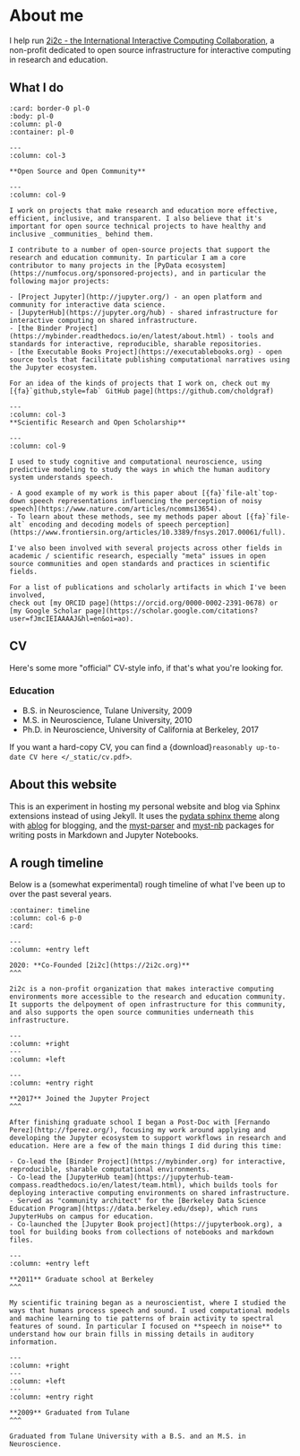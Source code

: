 # About me

I help run [2i2c - the International Interactive Computing Collaboration](https://2i2c.org), a non-profit dedicated to open source infrastructure for interactive computing in research and education.

## What I do

```{panels}
:card: border-0 pl-0
:body: pl-0
:column: pl-0
:container: pl-0

---
:column: col-3

**Open Source and Open Community**

---
:column: col-9

I work on projects that make research and education more effective, efficient, inclusive, and transparent. I also believe that it's important for open source technical projects to have healthy and inclusive _communities_ behind them.

I contribute to a number of open-source projects that support the research and education community. In particular I am a core contributor to many projects in the [PyData ecosystem](https://numfocus.org/sponsored-projects), and in particular the following major projects:

- [Project Jupyter](http://jupyter.org/) - an open platform and community for interactive data science.
- [JupyterHub](https://jupyter.org/hub) - shared infrastructure for interactive computing on shared infrastructure.
- [the Binder Project](https://mybinder.readthedocs.io/en/latest/about.html) - tools and standards for interactive, reproducible, sharable repositories.
- [the Executable Books Project](https://executablebooks.org) - open source tools that facilitate publishing computational narratives using the Jupyter ecosystem.

For an idea of the kinds of projects that I work on, check out my [{fa}`github,style=fab` GitHub page](https://github.com/choldgraf)

---
:column: col-3
**Scientific Research and Open Scholarship**

---
:column: col-9

I used to study cognitive and computational neuroscience, using predictive modeling to study the ways in which the human auditory system understands speech.

- A good example of my work is this paper about [{fa}`file-alt`top-down speech representations influencing the perception of noisy speech](https://www.nature.com/articles/ncomms13654).
- To learn about these methods, see my methods paper about [{fa}`file-alt` encoding and decoding models of speech perception](https://www.frontiersin.org/articles/10.3389/fnsys.2017.00061/full).

I've also been involved with several projects across other fields in academic / scientific research, especially "meta" issues in open source communities and open standards and practices in scientific fields.

For a list of publications and scholarly artifacts in which I've been involved,
check out [my ORCID page](https://orcid.org/0000-0002-2391-0678) or [my Google Scholar page](https://scholar.google.com/citations?user=fJmcIEIAAAAJ&hl=en&oi=ao).
```

## CV

Here's some more "official" CV-style info, if that's what you're looking for.

### Education

* B.S. in Neuroscience, Tulane University, 2009
* M.S. in Neuroscience, Tulane University, 2010
* Ph.D. in Neuroscience, University of California at Berkeley, 2017

If you want a hard-copy CV, you can find a {download}`reasonably up-to-date CV here </_static/cv.pdf>`.

## About this website

This is an experiment in hosting my personal website and blog via Sphinx extensions instead of using Jekyll. It uses the [pydata sphinx theme](https://pydata-sphinx-theme.readthedocs.io/) along with [ablog](https://ablog.readthedocs.io/) for blogging, and the [myst-parser](https://myst-parser.readthedocs.io/en/latest/) and [myst-nb](https://myst-nb.readthedocs.io/) packages for writing posts in Markdown and Jupyter Notebooks.

## A rough timeline

Below is a (somewhat experimental) rough timeline of what I've been up to over the past several years.

````{panels}
:container: timeline
:column: col-6 p-0
:card:

---
:column: +entry left

2020: **Co-Founded [2i2c](https://2i2c.org)**
^^^

2i2c is a non-profit organization that makes interactive computing environments more accessible to the research and education community. It supports the delpoyment of open infrastructure for this community, and also supports the open source communities underneath this infrastructure.

---
:column: +right
---
:column: +left

---
:column: +entry right

**2017** Joined the Jupyter Project
^^^

After finishing graduate school I began a Post-Doc with [Fernando Perez](http://fperez.org/), focusing my work around applying and developing the Jupyter ecosystem to support workflows in research and education. Here are a few of the main things I did during this time:

- Co-lead the [Binder Project](https://mybinder.org) for interactive, reproducible, sharable computational environments.
- Co-lead the [JupyterHub team](https://jupyterhub-team-compass.readthedocs.io/en/latest/team.html), which builds tools for deploying interactive computing environments on shared infrastructure.
- Served as "community architect" for the [Berkeley Data Science Education Program](https://data.berkeley.edu/dsep), which runs JupyterHubs on campus for education.
- Co-launched the [Jupyter Book project](https://jupyterbook.org), a tool for building books from collections of notebooks and markdown files.

---
:column: +entry left

**2011** Graduate school at Berkeley
^^^

My scientific training began as a neuroscientist, where I studied the ways that humans process speech and sound. I used computational models and machine learning to tie patterns of brain activity to spectral features of sound. In particular I focused on **speech in noise** to understand how our brain fills in missing details in auditory information.

---
:column: +right
---
:column: +left
---
:column: +entry right

**2009** Graduated from Tulane
^^^

Graduated from Tulane University with a B.S. and an M.S. in Neuroscience.
````

